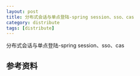```yaml
---
layout: post
title: 分布式会话与单点登陆-spring session、sso、cas
category: distribute
tags: [distribute]
---
```


分布式会话与单点登陆-spring session、sso、cas

## 参考资料